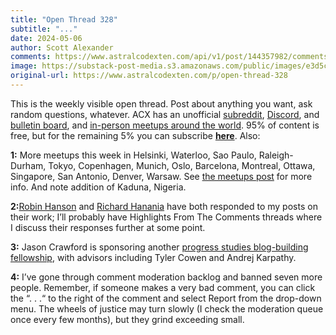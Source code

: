 ```yaml
---
title: "Open Thread 328"
subtitle: "..."
date: 2024-05-06
author: Scott Alexander
comments: https://www.astralcodexten.com/api/v1/post/144357982/comments?&all_comments=true
image: https://substack-post-media.s3.amazonaws.com/public/images/e3d5c8ba-a4fa-4820-aa05-110650b50be3_251x255.png
original-url: https://www.astralcodexten.com/p/open-thread-328
---
```

This is the weekly visible open thread. Post about anything you want, ask random questions, whatever. ACX has an unofficial [subreddit](https://www.reddit.com/r/slatestarcodex/), [Discord](https://discord.gg/RTKtdut), and [bulletin board](https://www.datasecretslox.com/index.php), and [in-person meetups around the world](https://www.lesswrong.com/community?filters%5B0%5D=SSC). 95% of content is free, but for the remaining 5% you can subscribe **[here](https://astralcodexten.substack.com/subscribe?)**. Also:

**1:** More meetups this week in Helsinki, Waterloo, Sao Paulo, Raleigh-Durham, Tokyo, Copenhagen, Munich, Oslo, Barcelona, Montreal, Ottawa, Singapore, San Antonio, Denver, Warsaw. See [the meetups post](/p/spring-meetups-everywhere-2024) for more info. And note addition of Kaduna, Nigeria.

**2:**[Robin Hanson](https://www.overcomingbias.com/p/second-response-to-alexander-on-medicine) and [Richard Hanania](https://twitter.com/RichardHanania/status/1785756978670862735) have both responded to my posts on their work; I’ll probably have Highlights From The Comments threads where I discuss their responses further at some point.

**3:** Jason Crawford is sponsoring another [progress studies blog-building fellowship](https://fellowship.rootsofprogress.org/programs/?utm_medium=email&_hsenc=p2ANqtz-8t6j2eKlHg5QRLYXW2wRNavQFPDMohPcyBGsamT-pyLIjp51tDnD0VyiHX9Z-9hIdrvW_fwQtnAwo4B-SZOvN6EoUbLA&_hsmi=305040193&utm_content=305040193&utm_source=hs_email), with advisors including Tyler Cowen and Andrej Karpathy. 

**4:** I’ve gone through comment moderation backlog and banned seven more people. Remember, if someone makes a very bad comment, you can click the “. . .“ to the right of the comment and select Report from the drop-down menu. The wheels of justice may turn slowly (I check the moderation queue once every few months), but they grind exceeding small.

